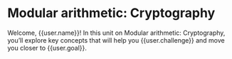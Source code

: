 # Modular arithmetic: Cryptography

Welcome, {{user.name}}! In this unit on Modular arithmetic: Cryptography, you’ll explore key concepts that will help you {{user.challenge}} and move you closer to {{user.goal}}.